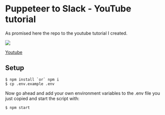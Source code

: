 # Puppeteer to Slack - YouTube tutorial

As promised here the repo to the youtube tutorial I created.

[![](http://img.youtube.com/vi/u26dLmg88Ok/0.jpg)](http://www.youtube.com/watch?v=u26dLmg88Ok "YouTube Tutorial")

[Youtube](https://www.youtube.com/watch?v=u26dLmg88Ok)

## Setup

```shell
$ npm install `or` npm i
$ cp .env.example .env
```
Now go ahead and add your own environment variables to the .env file you just copied and start the script with:

```shell
$ npm start
```
